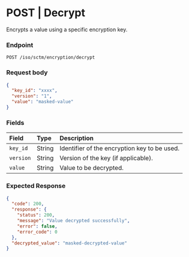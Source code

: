 # POST | Decrypt

Encrypts a value using a specific encryption key.

### Endpoint

```
POST /iso/sctm/encryption/decrypt
```

### Request body

```json
{
  "key_id": "xxxx",
  "version": "1",
  "value": "masked-value"
}
```

### Fields

| Field | Type | Description |
| :---- | :---- | :---- |
| `key_id` | String | Identifier of the encryption key to be used. |
| `version` | String | Version of the key (if applicable). |
| `value` | String | Value to be decrypted. |

### Expected Response

```json
{
  "code": 200,
  "response": {
    "status": 200,
    "message": "Value decrypted successfully",
    "error": false,
    "error_code": 0
  },
  "decrypted_value": "masked-decrypted-value"
}
```